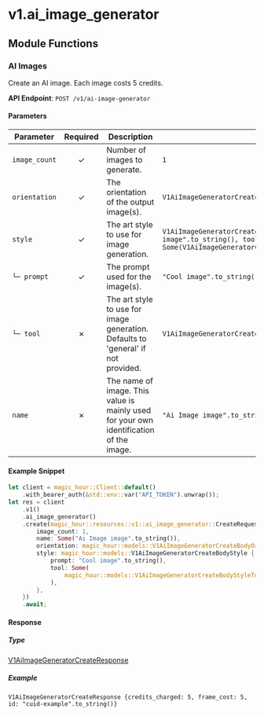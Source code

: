 # v1.ai_image_generator

## Module Functions
### AI Images <a name="create"></a>

Create an AI image. Each image costs 5 credits.

**API Endpoint**: `POST /v1/ai-image-generator`

#### Parameters

| Parameter | Required | Description | Example |
|-----------|:--------:|-------------|--------|
| `image_count` | ✓ | Number of images to generate. | `1` |
| `orientation` | ✓ | The orientation of the output image(s). | `V1AiImageGeneratorCreateBodyOrientationEnum::Landscape` |
| `style` | ✓ | The art style to use for image generation. | `V1AiImageGeneratorCreateBodyStyle {prompt: "Cool image".to_string(), tool: Some(V1AiImageGeneratorCreateBodyStyleToolEnum::AiAnimeGenerator)}` |
| `└─ prompt` | ✓ | The prompt used for the image(s). | `"Cool image".to_string()` |
| `└─ tool` | ✗ | The art style to use for image generation. Defaults to 'general' if not provided. | `V1AiImageGeneratorCreateBodyStyleToolEnum::AiAnimeGenerator` |
| `name` | ✗ | The name of image. This value is mainly used for your own identification of the image. | `"Ai Image image".to_string()` |

#### Example Snippet

```rust
let client = magic_hour::Client::default()
    .with_bearer_auth(&std::env::var("API_TOKEN").unwrap());
let res = client
    .v1()
    .ai_image_generator()
    .create(magic_hour::resources::v1::ai_image_generator::CreateRequest {
        image_count: 1,
        name: Some("Ai Image image".to_string()),
        orientation: magic_hour::models::V1AiImageGeneratorCreateBodyOrientationEnum::Landscape,
        style: magic_hour::models::V1AiImageGeneratorCreateBodyStyle {
            prompt: "Cool image".to_string(),
            tool: Some(
                magic_hour::models::V1AiImageGeneratorCreateBodyStyleToolEnum::AiAnimeGenerator,
            ),
        },
    })
    .await;
```

#### Response

##### Type
[V1AiImageGeneratorCreateResponse](/src/models/v1_ai_image_generator_create_response.rs)

##### Example
`V1AiImageGeneratorCreateResponse {credits_charged: 5, frame_cost: 5, id: "cuid-example".to_string()}`
<!-- CUSTOM DOCS START -->

<!-- CUSTOM DOCS END -->

